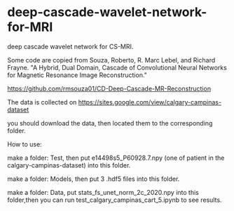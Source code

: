 # deep-cascade-wavelet-network-for-MRI
deep cascade wavelet network for CS-MRI.

Some code are copied from Souza, Roberto, R. Marc Lebel, and Richard Frayne.
"A Hybrid, Dual Domain, Cascade of Convolutional Neural Networks for Magnetic Resonance Image Reconstruction." 

https://github.com/rmsouza01/CD-Deep-Cascade-MR-Reconstruction

The data is collected on https://sites.google.com/view/calgary-campinas-dataset

you should download the data, then located them to the corresponding folder.

How to use:

make a folder: Test, then put e14498s5_P60928.7.npy (one of patient in the calgary-campinas-dataset) into this folder.

make a folder: Models, then put 3 .hdf5 files into this folder.

make a folder: Data, put stats_fs_unet_norm_2c_2020.npy into this folder,then you can run test_calgary_campinas_cart_5.ipynb to see results.
